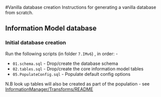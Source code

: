 #Vanilla database creation
Instructions for generating a vanilla database from scratch.


## Information Model database

### Initial database creation
Run the following scripts (in folder `7.IMv6`) , in order: -
* `01.schema.sql` - Drop/create the database schema
* `02.tables.sql` - Drop/create the core information model tables
* `05.PopulateConfig.sql` - Populate default config options

N.B look up tables will also be created as part of the population - see [InformationManager/Transforms/README](\\Transforms/README.md)

